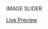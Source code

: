 IMAGE SLIDER

[Live Preview](https://swe.umbc.edu/~danielo4/Assignment%203/Assignment%203(Image%20Slide)/)


